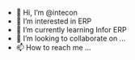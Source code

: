 - 👋 Hi, I’m @intecon
- 👀 I’m interested in ERP
- 🌱 I’m currently learning Infor ERP
- 💞️ I’m looking to collaborate on ...
- 📫 How to reach me ...

<!---
intecon/intecon is a ✨ special ✨ repository because its `README.md` (this file) appears on your GitHub profile.
You can click the Preview link to take a look at your changes.
--->
